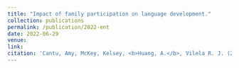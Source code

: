 ```yaml
---
title: "Impact of family participation on language development."
collection: publications
permalink: /publication/2022-ent
date: 2022-06-29
venue: 
link: 
citation: 'Cantu, Amy, McKey, Kelsey, <b>Huang, A.</b>, Vilela R. J. (2022). Impact of family participation on language development. (accepted)
---
```

